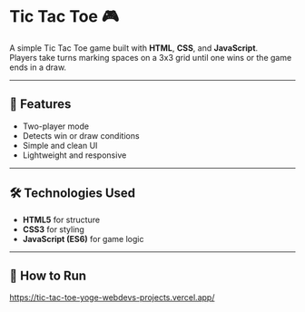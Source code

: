 # Tic Tac Toe 🎮

A simple Tic Tac Toe game built with **HTML**, **CSS**, and **JavaScript**.  
Players take turns marking spaces on a 3x3 grid until one wins or the game ends in a draw.  

---

## 🚀 Features
- Two-player mode
- Detects win or draw conditions
- Simple and clean UI
- Lightweight and responsive

---

## 🛠️ Technologies Used
- **HTML5** for structure  
- **CSS3** for styling  
- **JavaScript (ES6)** for game logic  

---

## 📂 How to Run
 https://tic-tac-toe-yoge-webdevs-projects.vercel.app/
   
